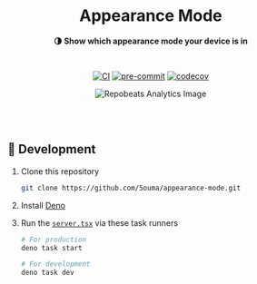 <h1 align="center">Appearance Mode</h1>

<div align="center">

**🌗 Show which appearance mode your device is in**

<br />

[![CI](https://img.shields.io/github/actions/workflow/status/5ouma/appearance-mode/ci.yml?label=CI&style=flat-square)](https://github.com/5ouma/appearance-mode/actions/workflows/ci.yml)
[![pre-commit](https://img.shields.io/github/actions/workflow/status/5ouma/appearance-mode/pre-commit.yml?label=pre-commit&style=flat-square)](https://github.com/5ouma/appearance-mode/actions/workflows/pre-commit.yml)
[![codecov](https://codecov.io/github/5ouma/appearance-mode/graph/badge.svg)](https://codecov.io/github/5ouma/appearance-mode)

![Repobeats Analytics Image](https://repobeats.axiom.co/api/embed/9e11969bab784c7f6c51c2daf3db83c11fdcd318.svg)

</div>

<br /><br />

## 🔨 Development

1. Clone this repository

   ```sh
   git clone https://github.com/5ouma/appearance-mode.git
   ```

2. Install [Deno](https://deno.com)

3. Run the [`server.tsx`](./src/server.tsx) via these task runners

   ```sh
   # For production
   deno task start
   ```

   ```sh
   # For development
   deno task dev
   ```
